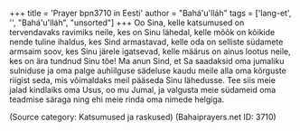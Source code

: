 +++
title = 'Prayer bpn3710 in Eesti'
author = "Bahá'u'lláh"
tags = ['lang-et', '', "Bahá'u'lláh", "unsorted"]
+++
Oo Sina, kelle katsumused on tervendavaks ravimiks neile, kes on Sinu lähedal, kelle mõõk on kõikide nende tuline ihaldus, kes Sind armastavad, kelle oda on selliste südamete armsaim soov, kes Sinu järele igatsevad, kelle määrus on ainus lootus neile, kes on ära tundnud Sinu tõe! Ma anun Sind, et Sa saadaksid oma jumaliku sulniduse ja oma palge auhiilguse sädeluse kaudu meile alla oma kõrguste riigist seda, mis võimaldaks meil pääseda Sinu lähedusse. Tee siis meie jalad kindlaiks oma Usus, oo mu Jumal, ja valgusta meie südameid oma teadmise säraga ning ehi meie rinda oma nimede helgiga.

(Source category: Katsumused ja raskused)
(Bahaiprayers.net ID: 3710)

